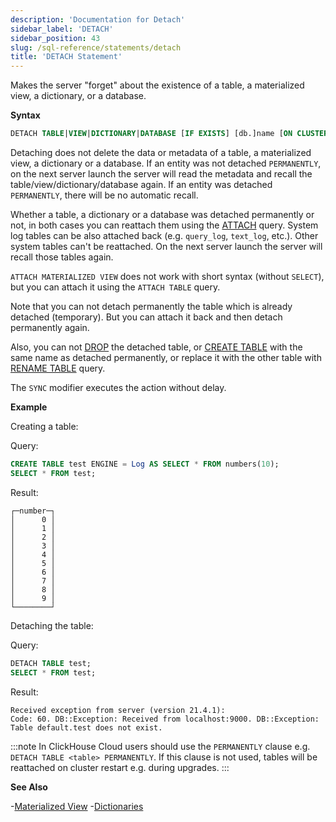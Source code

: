 ```yaml
---
description: 'Documentation for Detach'
sidebar_label: 'DETACH'
sidebar_position: 43
slug: /sql-reference/statements/detach
title: 'DETACH Statement'
---
```


Makes the server "forget" about the existence of a table, a materialized view, a dictionary, or a database.

**Syntax**

```sql
DETACH TABLE|VIEW|DICTIONARY|DATABASE [IF EXISTS] [db.]name [ON CLUSTER cluster] [PERMANENTLY] [SYNC]
```

Detaching does not delete the data or metadata of a table, a materialized view, a dictionary or a database. If an entity was not detached `PERMANENTLY`, on the next server launch the server will read the metadata and recall the table/view/dictionary/database again. If an entity was detached `PERMANENTLY`, there will be no automatic recall.

Whether a table, a dictionary or a database was detached permanently or not, in both cases you can reattach them using the [ATTACH](../../sql-reference/statements/attach.md) query.
System log tables can be also attached back (e.g. `query_log`, `text_log`, etc.). Other system tables can't be reattached. On the next server launch the server will recall those tables again.

`ATTACH MATERIALIZED VIEW` does not work with short syntax (without `SELECT`), but you can attach it using the `ATTACH TABLE` query.

Note that you can not detach permanently the table which is already detached (temporary). But you can attach it back and then detach permanently again.

Also, you can not [DROP](../../sql-reference/statements/drop.md#drop-table) the detached table, or [CREATE TABLE](../../sql-reference/statements/create/table.md) with the same name as detached permanently, or replace it with the other table with [RENAME TABLE](../../sql-reference/statements/rename.md) query.

The `SYNC` modifier executes the action without delay.

**Example**

Creating a table:

Query:

```sql
CREATE TABLE test ENGINE = Log AS SELECT * FROM numbers(10);
SELECT * FROM test;
```

Result:

```text
┌─number─┐
│      0 │
│      1 │
│      2 │
│      3 │
│      4 │
│      5 │
│      6 │
│      7 │
│      8 │
│      9 │
└────────┘
```

Detaching the table:

Query:

```sql
DETACH TABLE test;
SELECT * FROM test;
```

Result:

```text
Received exception from server (version 21.4.1):
Code: 60. DB::Exception: Received from localhost:9000. DB::Exception: Table default.test does not exist.
```

:::note
In ClickHouse Cloud users should use the `PERMANENTLY` clause e.g. `DETACH TABLE <table> PERMANENTLY`. If this clause is not used, tables will be reattached on cluster restart e.g. during upgrades.
:::

**See Also**

-[Materialized View](/sql-reference/statements/create/view#materialized-view)
-[Dictionaries](../../sql-reference/dictionaries/index.md)
